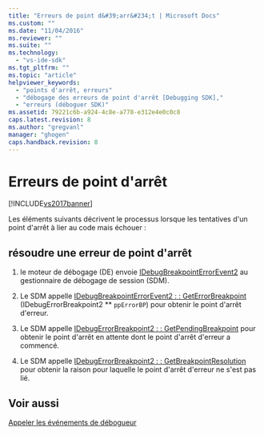 ```yaml
---
title: "Erreurs de point d&#39;arr&#234;t | Microsoft Docs"
ms.custom: ""
ms.date: "11/04/2016"
ms.reviewer: ""
ms.suite: ""
ms.technology: 
  - "vs-ide-sdk"
ms.tgt_pltfrm: ""
ms.topic: "article"
helpviewer_keywords: 
  - "points d'arrêt, erreurs"
  - "débogage des erreurs de point d'arrêt [Debugging SDK],"
  - "erreurs (déboguer SDK)"
ms.assetid: 79221c6b-a924-4c8e-a778-e312e4e0c0c8
caps.latest.revision: 8
ms.author: "gregvanl"
manager: "ghogen"
caps.handback.revision: 8
---
```

# Erreurs de point d&#39;arr&#234;t
[!INCLUDE[vs2017banner](../../code-quality/includes/vs2017banner.md)]

Les éléments suivants décrivent le processus lorsque les tentatives d'un point d'arrêt à lier au code mais échouer :  
  
## résoudre une erreur de point d'arrêt  
  
1.  le moteur de débogage \(DE\) envoie [IDebugBreakpointErrorEvent2](../../extensibility/debugger/reference/idebugbreakpointerrorevent2.md) au gestionnaire de débogage de session \(SDM\).  
  
2.  Le SDM appelle [IDebugBreakpointErrorEvent2 : : GetErrorBreakpoint](../../extensibility/debugger/reference/idebugbreakpointerrorevent2-geterrorbreakpoint.md) \(IDebugErrorBreakpoint2 \*\* `ppErrorBP`\) pour obtenir le point d'arrêt d'erreur.  
  
3.  Le SDM appelle [IDebugErrorBreakpoint2 : : GetPendingBreakpoint](../../extensibility/debugger/reference/idebugerrorbreakpoint2-getpendingbreakpoint.md) pour obtenir le point d'arrêt en attente dont le point d'arrêt d'erreur a commencé.  
  
4.  Le SDM appelle [IDebugErrorBreakpoint2 : : GetBreakpointResolution](../../extensibility/debugger/reference/idebugerrorbreakpoint2-getbreakpointresolution.md) pour obtenir la raison pour laquelle le point d'arrêt d'erreur ne s'est pas lié.  
  
## Voir aussi  
 [Appeler les événements de débogueur](../../extensibility/debugger/calling-debugger-events.md)